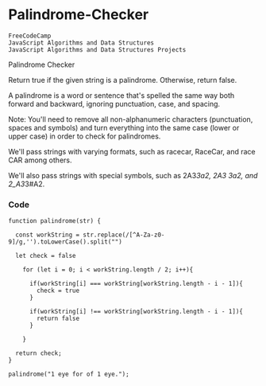 # Palindrome-Checker

    FreeCodeCamp
    JavaScript Algorithms and Data Structures
    JavaScript Algorithms and Data Structures Projects

Palindrome Checker

Return true if the given string is a palindrome. Otherwise, return false.

A palindrome is a word or sentence that's spelled the same way both forward and backward, ignoring punctuation, case, and spacing.

Note: You'll need to remove all non-alphanumeric characters (punctuation, spaces and symbols) and turn everything into the same case (lower or upper case) in order to check for palindromes.

We'll pass strings with varying formats, such as racecar, RaceCar, and race CAR among others.

We'll also pass strings with special symbols, such as 2A3*3a2, 2A3 3a2, and 2_A3*3#A2.


### Code

    function palindrome(str) {
    
      const workString = str.replace(/[^A-Za-z0-9]/g,'').toLowerCase().split("")
    
      let check = false
    
        for (let i = 0; i < workString.length / 2; i++){
    
          if(workString[i] === workString[workString.length - i - 1]){
            check = true
          }
          
          if(workString[i] !== workString[workString.length - i - 1]){
            return false
          }
          
        }
    
      return check;
    }
    
    palindrome("1 eye for of 1 eye.");
